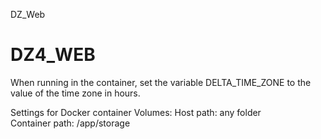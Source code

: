 DZ_Web
# DZ4_WEB
When running in the container, set the variable DELTA_TIME_ZONE
to the value of the time zone in hours.

Settings for Docker container Volumes:
Host path: any folder   
Container path:  /app/storage

